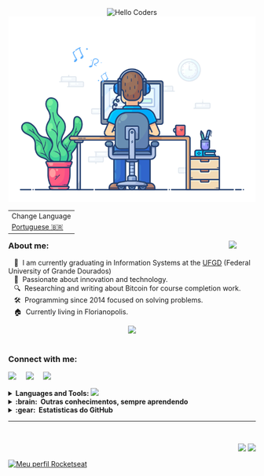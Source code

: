 <div align="center">
   <img src="https://github.com/leokazuyukinagatani/leokazuyukinagatani/blob/main/images/Technika%20Tribe.gif" href="https://github.com/leokazuyukinagatani" alt="Hello Coders" height="275" width="550"/>
   <br> 
   <img src="https://github.com/leokazuyukinagatani/leokazuyukinagatani/blob/main/images/dev-working_rounded.gif" href="https://github.com/leokazuyukinagatani" alt="Coding" width="550"/>
   <br> 
</div>
<table align="right">
   <tr><td>Change Language</td></tr>
   <tr><td><a href="README_pt.md">Portuguese 🇧🇷 </a></td></tr>
</table>

#
<img src="https://media.giphy.com/media/VgCDAzcKvsR6OM0uWg/giphy.gif" width="55" align="right">
<h3 align="left">About me: </h3>

&nbsp;&nbsp;&nbsp;🚀 &nbsp;I am currently graduating in Information Systems at the [UFGD](https://portal.ufgd.edu.br/cursos/sistemas_informacao/index) (Federal University of Grande Dourados) \
&nbsp;&nbsp;&nbsp;🌱 &nbsp;Passionate about innovation and technology.\
&nbsp;&nbsp;&nbsp;🔍 &nbsp;Researching and writing about Bitcoin for course completion work.\
&nbsp;&nbsp;&nbsp;🛠 &nbsp;Programming since 2014 focused on solving problems.\
&nbsp;&nbsp;&nbsp;🏠 &nbsp;Currently living in Florianopolis.
<p align="center">
   <a href="https://www.freecodecamp.org/leokazuyukinagatani"><img src="https://img.shields.io/badge/free%20code%20camp-27273D?style=for-the-badge&logo=freecodecamp&logoColor=white" /></a>
</p>

#
<h3 align="left">Connect with me:</h3>
<p align="left">
    <a href="mailto:leokazuyukinagatani@gmail.com?subject=Olá%20Kazuyuki%20Nagatani"><img src="https://img.shields.io/badge/gmail-%23D14836.svg?&style=for-the-badge&logo=gmail&logoColor=white" /></a>&nbsp;&nbsp;&nbsp;&nbsp;
    <a href="https://www.facebook.com/leokazuyuki.nagatani"><img src="https://img.shields.io/badge/facebook-%233B5998.svg?&style=for-the-badge&logo=facebook&logoColor=white" /></a>&nbsp;&nbsp;&nbsp;&nbsp;
    <a href="https://www.linkedin.com/in/leo-kazuyuki-nagatani-637780165"><img src="https://img.shields.io/badge/linkedin-%230077B5.svg?&style=for-the-badge&logo=linkedin&logoColor=white" /></a>
</p>

<details>
  <summary><b>Languages and Tools: <img src="https://media.giphy.com/media/WUlplcMpOCEmTGBtBW/giphy.gif" width="30"></b></summary>
  <br/>
<p align="left">
  <a href="https://developer.mozilla.org/pt-BR/docs/Web/HTML" target="_blank"> <img src="https://www.vectorlogo.zone/logos/w3_html5/w3_html5-icon.svg" alt="html" height="50"/> </a>
  <a href="https://developer.mozilla.org/pt-BR/docs/Web/CSS" target="_blank"> <img src="https://www.vectorlogo.zone/logos/w3_css/w3_css-icon.svg" alt="css" height="50"/> </a>
  <a href="https://developer.mozilla.org/pt-BR/docs/Web/javascript" target="_blank"> <img src="https://www.vectorlogo.zone/logos/javascript/javascript-icon.svg" alt="javascript" height="50"/> </a>


  <a href="https://developer.mozilla.org/pt-BR/docs/Web/javascript" target="_blank"> <img src="https://www.vectorlogo.zone/logos/mysql/mysql-icon.svg" alt="javascript" height="50"/> </a>
  <a href="https://developer.mozilla.org/pt-BR/docs/Web/javascript" target="_blank"> <img src="https://www.vectorlogo.zone/logos/firebase/firebase-icon.svg" alt="javascript" height="50"/> </a>
  <a href="https://developer.mozilla.org/pt-BR/docs/Web/javascript" target="_blank"> <img src="https://www.vectorlogo.zone/logos/reactjs/reactjs-icon.svg" alt="javascript" height="50"/> </a>
  <a href="https://developer.mozilla.org/pt-BR/docs/Web/javascript" target="_blank"> <img src="https://www.vectorlogo.zone/logos/getbootstrap/getbootstrap-icon.svg" alt="javascript" height="50"/> </a>
  <a href="https://developer.mozilla.org/pt-BR/docs/Web/javascript" target="_blank"> <img src="https://www.vectorlogo.zone/logos/typescriptlang/typescriptlang-icon.svg" alt="javascript" height="50"/> </a>
  <a href="https://developer.mozilla.org/pt-BR/docs/Web/javascript" target="_blank"> <img src="https://www.vectorlogo.zone/logos/vuejs/vuejs-icon.svg" alt="javascript" height="50"/> </a>
  <a href="https://developer.mozilla.org/pt-BR/docs/Web/javascript" target="_blank"> <img src="https://www.vectorlogo.zone/logos/meteor/meteor-icon.svg" alt="javascript" height="50"/> </a>
  <a href="https://developer.mozilla.org/pt-BR/docs/Web/javascript" target="_blank"> <img src="https://www.vectorlogo.zone/logos/expoio/expoio-icon.svg" alt="javascript" height="50"/> </a>
  <a href="https://developer.mozilla.org/pt-BR/docs/Web/javascript" target="_blank"> <img src="https://www.vectorlogo.zone/logos/java/java-icon.svg" alt="javascript" height="50"/> </a>
  <a href="https://developer.mozilla.org/pt-BR/docs/Web/javascript" target="_blank"> <img src="https://www.vectorlogo.zone/logos/python/python-icon.svg" alt="javascript" height="50"/> </a>
  <a href="https://developer.mozilla.org/pt-BR/docs/Web/javascript" target="_blank"> <img src="https://www.vectorlogo.zone/logos/nodejs/nodejs-icon.svg" alt="javascript" height="50"/> </a>
  <a href="https://developer.mozilla.org/pt-BR/docs/Web/javascript" target="_blank"> <img src="https://www.vectorlogo.zone/logos/sass-lang/sass-lang-icon.svg" alt="javascript" height="50"/> </a>




  <a href="https://www.figma.com/" target="_blank"> <img src="https://www.vectorlogo.zone/logos/figma/figma-ar21.svg" alt="figma" height="50"/> </a>
  <a href="https://git-scm.com/" target="_blank"> <img src="https://www.vectorlogo.zone/logos/git-scm/git-scm-ar21.svg" alt="git" height="50"/> </a> 
  <a href="https://www.mongodb.com/pt-br" target="_blank"><img src="https://www.vectorlogo.zone/logos/mongodb/mongodb-ar21.svg" alt="mongodb" height="50" /> </a>



</details>


<details>
  <summary><b>:brain: &nbsp;Outras conhecimentos, sempre aprendendo</b></summary>
  <br/>



</details>

<details>
  <summary><b>:gear: &nbsp;Estatisticas do GitHub</b></summary>
  <br/>
    <p align="center">
        <img height="137px" src="https://github-readme-streak-stats.herokuapp.com/?user=leokazuyukinagatani" />
    </p>
    <p align="center">
        <img height="137px" src="https://github-readme-stats.vercel.app/api?username=leokazuyukinagatani" /> <img height="137px" src="https://github-readme-stats.vercel.app/api/top-langs/?username=leokazuyukinagatani" />
    </p>
</details>

<hr/>
<br/>

<p align="right">
   <img src="https://komarev.com/ghpvc/?username=leokazuyukinagatani&style=plastic&label=Views"/>
   <img src="https://badges.pufler.dev/visits/leokazuyukinagatani/leokazuyukinagatani?color=black&logo=github"/>
</p>

[![Meu perfil Rocketseat](https://img.shields.io/badge/-Rocketseat-purple)](https://app.rocketseat.com.br/me/leo-kazuyuki-nagatani-1567323289)

